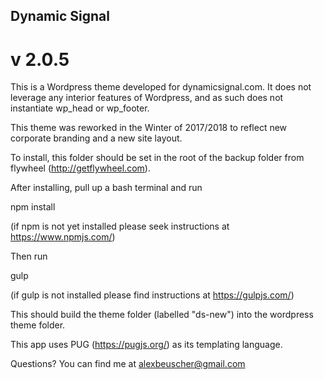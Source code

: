## Dynamic Signal
# v 2.0.5

This is a Wordpress theme developed for dynamicsignal.com. It does not leverage any interior features of Wordpress, and as such does not instantiate wp_head or wp_footer.

This theme was reworked in the Winter of 2017/2018 to reflect new corporate branding and a new site layout.

To install, this folder should be set in the root of the backup folder from flywheel (http://getflywheel.com).

After installing, pull up a bash terminal and run

  npm install

(if npm is not yet installed please seek instructions at https://www.npmjs.com/)

Then run

  gulp

(if gulp is not installed please find instructions at https://gulpjs.com/)

This should build the theme folder (labelled "ds-new") into the wordpress theme folder.

This app uses PUG (https://pugjs.org/) as its templating language.

Questions? You can find me at alexbeuscher@gmail.com
